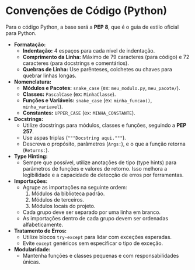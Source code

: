 # Convenções de Código (Python)

Para o código Python, a base será a **PEP 8**, que é o guia de estilo oficial para Python.

*   **Formatação:**
    *   **Indentação:** 4 espaços para cada nível de indentação.
    *   **Comprimento da Linha:** Máximo de 79 caracteres (para código) e 72 caracteres (para docstrings e comentários).
    *   **Quebras de Linha:** Use parênteses, colchetes ou chaves para quebrar linhas longas.
*   **Nomenclatura:**
    *   **Módulos e Pacotes:** `snake_case` (ex: `meu_modulo.py`, `meu_pacote/`).
    *   **Classes:** `PascalCase` (ex: `MinhaClasse`).
    *   **Funções e Variáveis:** `snake_case` (ex: `minha_funcao()`, `minha_variavel`).
    *   **Constantes:** `UPPER_CASE` (ex: `MINHA_CONSTANTE`).
*   **Docstrings:**
    *   Utilize docstrings para módulos, classes e funções, seguindo a **PEP 257**.
    *   Use aspas triplas (`"""Docstring aqui."""`).
    *   Descreva o propósito, parâmetros (`Args:`), e o que a função retorna (`Returns:`).
*   **Type Hinting:**
    *   Sempre que possível, utilize anotações de tipo (type hints) para parâmetros de funções e valores de retorno. Isso melhora a legibilidade e a capacidade de detecção de erros por ferramentas.
*   **Importações:**
    *   Agrupe as importações na seguinte ordem:
        1.  Módulos da biblioteca padrão.
        2.  Módulos de terceiros.
        3.  Módulos locais do projeto.
    *   Cada grupo deve ser separado por uma linha em branco.
    *   As importações dentro de cada grupo devem ser ordenadas alfabeticamente.
*   **Tratamento de Erros:**
    *   Utilize blocos `try-except` para lidar com exceções esperadas.
    *   Evite `except` genéricos sem especificar o tipo de exceção.
*   **Modularidade:**
    *   Mantenha funções e classes pequenas e com responsabilidades únicas.